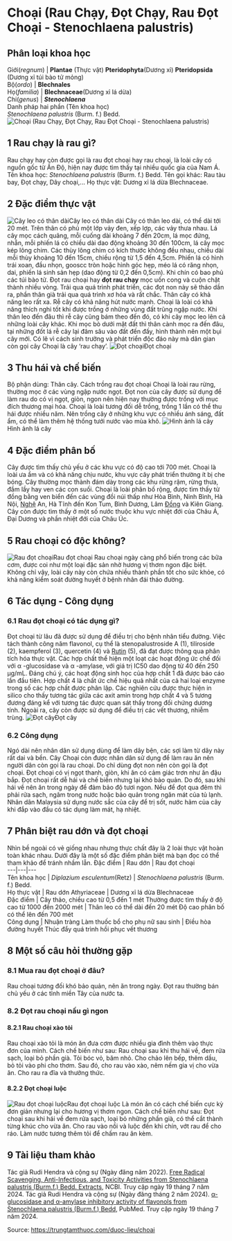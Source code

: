 # Choại (Rau Chạy, Đọt Chạy, Rau Đọt Choại - Stenochlaena palustris)

Phân loại khoa học  
---  
Giới(_regnum_) |  **Plantae** (Thực vật) **Pteridophyta**(Dương xỉ) **Pteridopsida** (Dương xỉ túi bào tử mỏng)  
Bộ(_ordo_) | **Blechnales**  
Họ(_familia_) | **Blechnaceae**(Dương xỉ lá dừa)  
Chi(_genus_) | **_Stenochlaena_**  
Danh pháp hai phần (Tên khoa học)  
_Stenochlaena palustris_ (Burm. f.) Bedd.  
![Choại \(Rau Chạy, Đọt Chạy, Rau Đọt Choại - Stenochlaena palustris\)](https://trungtamthuoc.com/images/others/rau-dot-choai-5-5777.jpg)
##  1 Rau chạy là rau gì?
Rau chạy hay còn được gọi là rau đọt choại hay rau choại, là loài cây có nguồn gốc từ Ấn Độ, hiện nay được tìm thấy tại nhiều quốc gia của Nam Á.
Tên khoa học: _Stenochlaena palustris_ (Burm. f.) Bedd.
Tên gọi khác: Rau tàu bay, Đọt chạy, Dây choại,...
Họ thực vật: Dương xỉ lá dừa Blechnaceae.
##  2 Đặc điểm thực vật
![Cây leo có thân dài](https://trungtamthuoc.com/images/item/rau-dot-choai-1.jpg)Cây leo có thân dài
Cây có thân leo dài, có thể dài tới 20 mét. Trên thân có phủ một lớp vảy đen, xếp lợp, các vảy thưa nhau.
Lá cây mọc cách quãng, mỗi cuống dài khoảng 7 đến 20cm, lá mọc đứng, nhẵn, mỗi phiến lá có chiều dài dao động khoảng 30 đến 100cm, lá cây mọc kép lông chim. Các thùy lông chim có kích thước không đều nhau, chiều dài mỗi thùy khoảng 10 đến 15cm, chiều rộng từ 1,5 đến 4,5cm. Phiến lá có hình trái xoan, đầu nhọn, gooscc tròn hoặc hình góc hẹp, méo lá có răng nhọn, dai, phiến lá sinh sản hẹp (dao động từ 0,2 đến 0,5cm). Khi chín có bao phủ các túi bào tử.
Đọt rau choại hay **đọt rau chạy** mọc uốn cong và cuộn chặt thành nhiều vòng. Trải qua quá trình phát triển, các đọt non này sẽ tháo dần ra, phần thân già trải qua quá trình xơ hóa và rất chắc.
Thân cây có khả năng leo rất xa.
Rễ cây có khả năng hút nước mạnh. Choại là loài có khả năng thích nghi tốt khi được trồng ở những vùng đất trũng ngập nước. Khi thân leo đến đâu thì rễ cây cũng bám theo đến đó, có khi cây mọc leo lên cả những loài cây khác. Khi mọc bò dưới mặt đất thì thân cành mọc ra đến đâu, tại những đốt lá rễ cây lại đâm sâu vào đất đến đấy, hình thành nên một bụi cây mới. Có lẽ vì cách sinh trưởng và phát triển độc đáo này mà dân gian còn gọi cây Choại là cây ‘rau chạy’.
![Đọt choại](https://trungtamthuoc.com/images/item/rau-dot-choai-2.jpg)Đọt choại
##  3 Thu hái và chế biến
Bộ phận dùng: Thân cây.
Cách trồng rau đọt choại
Choại là loài rau rừng, thường mọc ở các vùng ngập nước ngọt. Đọt non của cây được sử dụng để làm rau do có vị ngọt, giòn, ngon nên hiện nay thường được trồng với mục đích thương mại hóa.
Choại là loài tương đối dễ trồng, trồng 1 lần có thể thu hái được nhiều năm.
Nên trồng cây ở những khu vực có nhiều ánh sáng, đất ẩm, có thể làm thêm hệ thống tưới nước vào mùa khô.
![Hình ảnh lá cây](https://trungtamthuoc.com/images/item/rau-dot-choai-3.jpg)Hình ảnh lá cây
##  4 Đặc điểm phân bố
Cây được tìm thấy chủ yếu ở các khu vực có độ cao tới 700 mét. Choại là loài ưa ẩm và có khả năng chịu nước, khu vực cây phát triển thường ít bị che bóng. Cây thường mọc thành đám dày trong các khu rừng rậm, rừng thưa, đầm lầy hay ven các con suối.
Choại là loài phân bố rộng, được tìm thấy từ đồng bằng ven biển đến các vùng đồi núi thấp như Hòa Bình, Ninh Bình, Hà Nội, [Nghệ](https://trungtamthuoc.com/hoat-chat/nghe "Nghệ") An, Hà Tĩnh đến Kon Tum, Bình Dương, Lâm [Đồng](https://trungtamthuoc.com/hoat-chat/dong "Đồng") và Kiên Giang.
Cây còn được tìm thấy ở một số nước thuộc khu vực nhiệt đới của Châu Á, Đại Dương và phần nhiệt đới của Châu Úc.
##  5 Rau choại có độc không?
![Rau đọt choại](https://trungtamthuoc.com/images/item/rau-dot-choai-0.jpg)Rau đọt choại
Rau choại ngày càng phổ biến trong các bữa cơm, được coi như một loại đặc sản nhờ hương vị thơm ngon đặc biệt. Không chỉ vậy, loài cây này còn chứa nhiều thành phần tốt cho sức khỏe, có khả năng kiểm soát đường huyết ở bệnh nhân đái tháo đường.
##  6 Tác dụng - Công dụng
### 6.1 Rau đọt choại có tác dụng gì?
Đọt choại từ lâu đã được sử dụng để điều trị cho bệnh nhân tiểu đường. Việc tách thành công năm flavonol, cụ thể là stenopalustroside A (1), tiliroside (2), kaempferol (3), quercetin (4) và [Rutin](https://trungtamthuoc.com/hoat-chat/rutin "Rutin") (5), đã đạt được thông qua phân tích hóa thực vật. Các hợp chất thể hiện một loạt các hoạt động ức chế đối với α -glucosidase và α -amylase, với giá trị IC50 dao động từ 40 đến 250 µg/mL. Đáng chú ý, các hoạt động sinh học của hợp chất 1 đã được báo cáo lần đầu tiên. Hợp chất 4 là chất ức chế hiệu quả nhất của cả hai loại enzyme trong số các hợp chất được phân lập. Các nghiên cứu được thực hiện in silico cho thấy tương tác giữa các axit amin trong hợp chất 4 và 5 tương đương đáng kể với tương tác được quan sát thấy trong đối chứng dương tính.
Ngoài ra, cây còn được sử dụng để điều trị các vết thương, nhiễm trùng.
![Đọt cây](https://trungtamthuoc.com/images/item/rau-dot-choai-4.jpg)Đọt cây
### 6.2 Công dụng
Ngó dài nên nhân dân sử dụng dùng để làm dây bện, các sợi làm từ dây này rất dai và bền.
Cây Choại còn được nhân dân sử dụng để làm rau ăn nên người dân còn gọi là rau choại. Do chỉ dùng đọt non nên còn gọi là đọt choại. Đọt choại có vị ngọt thanh, giòn, khi ăn có cảm giác trơn như ăn đậu bắp. Đọt choại rất dễ hái và chế biến nhưng lại khó bảo quản. Do đó, sau khi hái về nên ăn trong ngày để đảm bảo độ tươi ngon. Nếu để đọt qua đêm thì phải rửa sạch, ngâm trong nước hoặc bảo quản trong ngăn mát của tủ lạnh.
Nhân dân Malaysia sử dụng nước sắc của cây để trị sốt, nước hãm của cây khi đắp vào đầu có tác dụng làm mát, hạ nhiệt.
##  7 Phân biệt rau dớn và đọt choại
Nhìn bề ngoài có vẻ giống nhau nhưng thực chất đây là 2 loài thực vật hoàn toàn khác nhau. Dưới đây là một số đặc điểm phân biệt mà bạn đọc có thể tham khảo để tránh nhầm lẫn.
Đặc điểm | Rau dớn | Rau đọt choại  
---|---|---  
Tên khoa học | _Diplazium esculentum_(Retz) | _Stenochlaena palustris_ (Burm. f.) Bedd.  
Họ thực vật | Rau dớn Athyriaceae | Dương xỉ lá dừa Blechnaceae  
Đặc điểm |  Cây thảo, chiều cao từ 0,5 đến 1 mét Thường được tìm thấy ở độ cao từ 1000 đến 2000 mét |  Thân leo có thể dài đến 20 mét Độ cao phân bố có thể lên đến 700 mét  
Công dụng |  Nhuận tràng Làm thuốc bổ cho phụ nữ sau sinh |  Điều hòa đường huyết Thúc đẩy quá trình hồi phục vết thương  
##  8 Một số câu hỏi thường gặp
### 8.1 Mua rau đọt choại ở đâu?
Rau choại tương đối khó bảo quản, nên ăn trong ngày. Đọt rau thường bán chủ yếu ở các tỉnh miền Tây của nước ta.
### 8.2 Đọt rau choại nấu gì ngon
#### 8.2.1 Rau choại xào tỏi
Rau choại xào tỏi là món ăn đưa cơm được nhiều gia đình thêm vào thực đơn của mình. Cách chế biến như sau:
Rau choại sau khi thu hái về, đem rửa sạch, loại bỏ phần già.
Tỏi bóc vỏ, băm nhỏ.
Cho chảo lên bếp, thêm dầu, bỏ tỏi vào phi cho thơm.
Sau đó, cho rau vào xào, nêm nếm gia vị cho vừa ăn.
Cho rau ra đĩa và thưởng thức.
#### 8.2.2 Đọt choại luộc
![Rau đọt choại luộc](https://trungtamthuoc.com/images/item/rau-dot-choai.jpg)Rau đọt choại luộc
Là món ăn có cách chế biến cực kỳ đơn giản nhưng lại cho hương vị thơm ngon. Cách chế biến như sau:
Đọt choại sau khi hái về đem rửa sạch, loại bỏ những phần già, có thể cắt thành từng khúc cho vừa ăn.
Cho rau vào nồi và luộc đến khi chín, vớt rau để cho ráo.
Làm nước tương thêm tỏi để chấm rau ăn kèm.
##  9 Tài liệu tham khảo
Tác giả Rudi Hendra và cộng sự (Ngày đăng năm 2022). [Free Radical Scavenging, Anti-Infectious, and Toxicity Activities from Stenochlaena palustris (Burm.f.) Bedd. Extracts](https://www.ncbi.nlm.nih.gov/pmc/articles/PMC9643064/), NCBI. Truy cập ngày 19 tháng 7 năm 2024.
Tác giả Rudi Hendra và cộng sự (Ngày đăng tháng 2 năm 2024). [α-glucosidase and α-amylase inhibitory activity of flavonols from Stenochlaena palustris (Burm.f.) Bedd](https://pubmed.ncbi.nlm.nih.gov/38234682/), PubMed. Truy cập ngày 19 tháng 7 năm 2024.


Source: https://trungtamthuoc.com/duoc-lieu/choai
